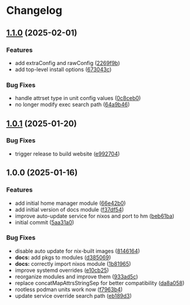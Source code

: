 # Changelog

## [1.1.0](https://github.com/mirkolenz/quadlet-nix/compare/v1.0.1...v1.1.0) (2025-02-01)

### Features

* add extraConfig and rawConfig ([2269f9b](https://github.com/mirkolenz/quadlet-nix/commit/2269f9bcf1c6dac9521d176e240bbe88cf38d37d))
* add top-level install options ([673043c](https://github.com/mirkolenz/quadlet-nix/commit/673043caec399da75cf9c623f833b6152d8ef31b))

### Bug Fixes

* handle attrset type in unit config values ([0c8ceb0](https://github.com/mirkolenz/quadlet-nix/commit/0c8ceb0c1a7e841e26542d2787361c44b0209396))
* no longer modify exec search path ([64a9b46](https://github.com/mirkolenz/quadlet-nix/commit/64a9b468ba5208b95832848387df1139574addf4))

## [1.0.1](https://github.com/mirkolenz/quadlet-nix/compare/v1.0.0...v1.0.1) (2025-01-20)

### Bug Fixes

* trigger release to build website ([e992704](https://github.com/mirkolenz/quadlet-nix/commit/e992704eddcce5c8a8f5fbe99f4b7346f7566f57))

## 1.0.0 (2025-01-16)

### Features

* add initial home manager module ([66e42b0](https://github.com/mirkolenz/quadlet-nix/commit/66e42b078be374cb4c24a4deb395057636ee4e97))
* add initial version of docs module ([f37df54](https://github.com/mirkolenz/quadlet-nix/commit/f37df5443be2ba494af1a5bdd3f989370b02b385))
* improve auto-update service for nixos and port to hm ([beb61ba](https://github.com/mirkolenz/quadlet-nix/commit/beb61ba4f6933712cdcfaee04e1e9379b3462d4f))
* initial commit ([5aa31a0](https://github.com/mirkolenz/quadlet-nix/commit/5aa31a0fd13e4105ccf7c32e6c26f91de7e72588))

### Bug Fixes

* disable auto update for nix-built images ([8146164](https://github.com/mirkolenz/quadlet-nix/commit/8146164cf504351b5c8ef94b8e06e92c095d36cf))
* **docs:** add pkgs to modules ([d385069](https://github.com/mirkolenz/quadlet-nix/commit/d385069ea6cefe624c1651481b9c13b08191e8c1))
* **docs:** correctly import nixos module ([1b81965](https://github.com/mirkolenz/quadlet-nix/commit/1b81965cfe5f5a0676bc78ffe2eef2a0a024b0cd))
* improve systemd overrides ([e10cb25](https://github.com/mirkolenz/quadlet-nix/commit/e10cb2509ba07329c939ce9d5d288982ae02fa28))
* reorganize modules and improve them ([933ad5c](https://github.com/mirkolenz/quadlet-nix/commit/933ad5cc101ba000d6ffe1792a5466b5f36dd3e9))
* replace concatMapAttrsStringSep for better compatibility ([da8a058](https://github.com/mirkolenz/quadlet-nix/commit/da8a0582f0405b47e5ce7f2f2fc765ac1cf09435))
* rootless podman units work now ([f7963b4](https://github.com/mirkolenz/quadlet-nix/commit/f7963b40c8479f51f3f79a5dfc8d364a6ed5a285))
* update service override search path ([eb189d3](https://github.com/mirkolenz/quadlet-nix/commit/eb189d3ce0b918f620c37168baa551a08db72041))
